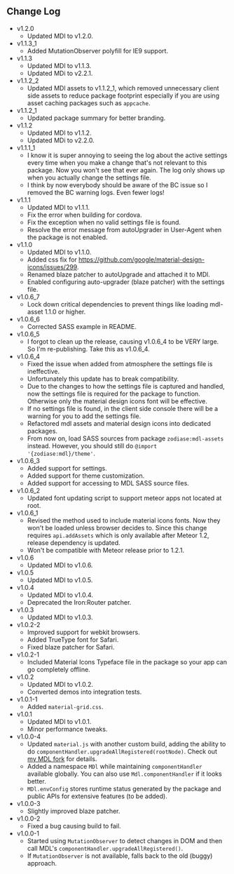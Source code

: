 Change Log
------------------------------------------------------------------------------
* v1.2.0
    * Updated MDl to v1.2.0.
* v1.1.3_1
    * Added MutationObserver polyfill for IE9 support.
* v1.1.3
    * Updated MDl to v1.1.3.
    * Updated MDi to v2.2.1.
* v1.1.2_2
    * Updated MDl assets to v1.1.2_1, which removed unnecessary client side assets to reduce package footprint especially if you are using asset caching packages such as `appcache`.
* v1.1.2_1
    * Updated package summary for better branding.
* v1.1.2
    * Updated MDl to v1.1.2.
    * Updated MDi to v2.2.0.
* v1.1.1_1
    * I know it is super annoying to seeing the log about the active settings every time when you make a change that's not relevant to this package. Now you won't see that ever again. The log only shows up when you actually change the settings file.
    * I think by now everybody should be aware of the BC issue so I removed the BC warning logs. Even fewer logs!
* v1.1.1
    * Updated MDl to v1.1.1.
    * Fix the error when building for cordova.
    * Fix the exception when no valid settings file is found.
    * Resolve the error message from autoUpgrader in User-Agent when the package is not enabled.
* v1.1.0
    * Updated MDl to v1.1.0.
    * Added css fix for https://github.com/google/material-design-icons/issues/299.
    * Renamed blaze patcher to autoUpgrade and attached it to MDl.
    * Enabled configuring auto-upgrader (blaze patcher) with the settings file.
* v1.0.6_7
    * Lock down critical dependencies to prevent things like loading mdl-asset 1.1.0 or higher.
* v1.0.6_6
    * Corrected SASS example in README.
* v1.0.6_5
    * I forgot to clean up the release, causing v1.0.6_4 to be VERY large. So I'm re-publishing. Take this as v1.0.6_4.
* v1.0.6_4
    * Fixed the issue when added from atmosphere the settings file is ineffective.
    * Unfortunately this update has to break compatibility.
    * Due to the changes to how the settings file is captured and handled, now the settings file is required for the package to function. Otherwise only the material design icons font will be effective.
    * If no settings file is found, in the client side console there will be a warning for you to add the settings file.
    * Refactored mdl assets and material design icons into dedicated packages.
    * From now on, load SASS sources from package `zodiase:mdl-assets` instead. However, you should still do `@import '{zodiase:mdl}/theme'`.
* v1.0.6_3
    * Added support for settings.
    * Added support for theme customization.
    * Added support for accessing to MDL SASS source files.
* v1.0.6_2
    * Updated font updating script to support meteor apps not located at root.
* v1.0.6_1
    * Revised the method used to include material icons fonts. Now they won't be loaded unless browser decides to. Since this change requires `api.addAssets` which is only available after Meteor 1.2, release dependency is updated.
    * Won't be compatible with Meteor release prior to 1.2.1.
* v1.0.6
    * Updated MDl to v1.0.6.
* v1.0.5
    * Updated MDl to v1.0.5.
* v1.0.4
    * Updated MDl to v1.0.4.
    * Deprecated the Iron:Router patcher.
* v1.0.3
    * Updated MDl to v1.0.3.
* v1.0.2-2
    * Improved support for webkit browsers.
    * Added TrueType font for Safari.
    * Fixed blaze patcher for Safari.
* v1.0.2-1
    * Included Material Icons Typeface file in the package so your app can go completely offline.
* v1.0.2
    * Updated MDl to v1.0.2.
    * Converted demos into integration tests.
* v1.0.1-1
    * Added `material-grid.css`.
* v1.0.1
    * Updated MDl to v1.0.1.
    * Minor performance tweaks.
* v1.0.0-4
    * Updated `material.js` with another custom build, adding the ability to do `componentHandler.upgradeAllRegistered(rootNode)`. Check out [my MDL fork](https://github.com/Zodiase/material-design-lite) for details.
    * Added a namespace `MDl` while maintaining `componentHandler` available globally. You can also use `Mdl.componentHandler` if it looks better.
    * `MDl.envConfig` stores runtime status generated by the package and public APIs for extensive features (to be added).
* v1.0.0-3
    * Slightly improved blaze patcher.
* v1.0.0-2
    * Fixed a bug causing build to fail. 
* v1.0.0-1
    * Started using `MutationObserver` to detect changes in DOM and then call MDL's `componentHandler.upgradeAllRegistered()`.
    * If `MutationObserver` is not available, falls back to the old (buggy) approach.
